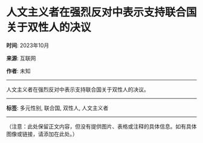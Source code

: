 # 人文主义者在强烈反对中表示支持联合国关于双性人的决议

**时间**: 2023年10月

**来源**: 互联网

**作者**: 未知

---

人文主义者在强烈反对中表示支持联合国关于双性人的决议。

---

**标签**: 多元性别, 联合国, 双性人, 人文主义者

--- 

（注意：此处保留正文内容，但没有提供图片、表格或注释的具体信息。如有具体图像或链接，请添加在此处。）